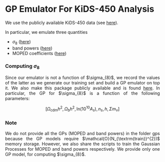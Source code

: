# GP Emulator For KiDS-450 Analysis 

We use the publicly available KiDS-450 data (see <a href="http://kids.strw.leidenuniv.nl/sciencedata.php">here</a>). 

In particular, we emulate three quantities
- $\sigma_{8}$ (<a href="https://github.com/Harry45/gp_emulator/tree/master/sigma_eight">here</a>)
- band powers (<a href="https://github.com/Harry45/gp_emulator/tree/master/bandpowers">here</a>)
- MOPED coefficients (<a href="https://github.com/Harry45/gp_emulator/tree/master/moped">here</a>)

### Computing $\sigma_{8}$

<p align="justify">Since our emulator is not a function of $\sigma_{8}$, we record the values of the latter as we generate our training set and build a GP emulator on top it. We also make this package publicly available and is found <a href="https://github.com/Harry45/gp_emulator/tree/master/sigma_eight">here</a>. In particular, the GP for $\sigma_{8}$ is a function of the following parameters:</p>

$$
\left[\Omega_{\textrm{cdm}}h^{2},\,\Omega_{\textrm{b}}h^{2},\,\textrm{ln}\left(10^{10}A_{s}\right),\,n_{s},\,h,\,\Sigma m_{\nu}\right]
$$

### Note 

<p align="justify">We do not provide all the GPs (MOPED and band powers) in the folder gps because the GP models require $\mathcal{O}(N_{\textrm{train}}^{2})$ memory storage. However, we also share the scripts to train the Gaussian Processes for MOPED and band powers respectively. We provide only one GP model, for computing $\sigma_{8}$.</p>